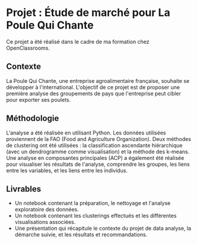 # Projet : Étude de marché pour La Poule Qui Chante

Ce projet a été réalisé dans le cadre de ma formation chez OpenClassrooms.

## Contexte
La Poule Qui Chante, une entreprise agroalimentaire française, souhaite se développer à l'international. L'objectif de ce projet est de proposer une première analyse des groupements de pays que l'entreprise peut cibler pour exporter ses poulets.

## Méthodologie
L'analyse a été réalisée en utilisant Python. Les données utilisées proviennent de la FAO (Food and Agriculture Organization). 
Deux méthodes de clustering ont été utilisées : la classification ascendante hiérarchique (avec un dendrogramme comme visualisation) et la méthode des k-means. 
Une analyse en composantes principales (ACP) a également été réalisée pour visualiser les résultats de l'analyse, comprendre les groupes, les liens entre les variables, et les liens entre les individus.

## Livrables
- Un notebook contenant la préparation, le nettoyage et l'analyse exploratoire des données.
- Un notebook contenant les clusterings effectués et les différentes visualisations associées.
- Une présentation qui récapitule le contexte du projet de data analyse, la démarche suivie, et les résultats et recommandations.
